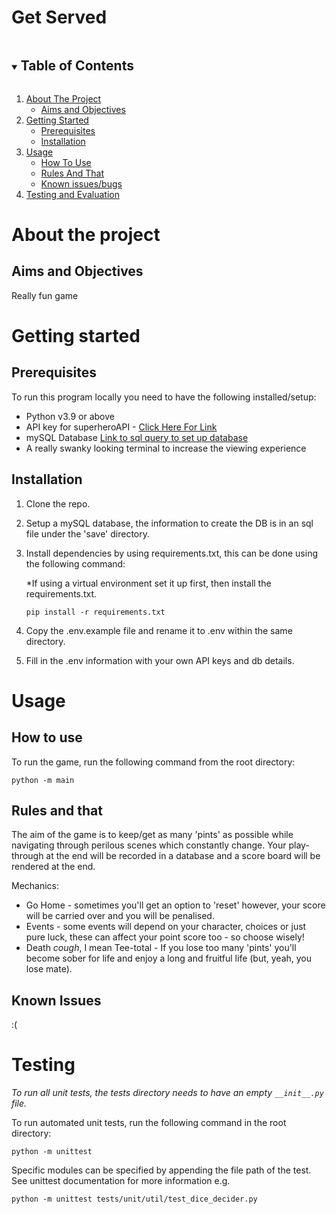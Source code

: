 # Get Served
<!-- TABLE OF CONTENTS -->
<details open="open">
    <summary><h2 style="display: inline-block">Table of Contents</h2></summary>
    <ol>
        <li>
            <a href="#about-the-project">About The Project</a>
            <ul>
                <li><a href="#aims-and-objectives">Aims and Objectives</a></li>
            </ul>
        </li>
        <li>
            <a href="#getting-started">Getting Started</a>
            <ul>
                <li><a href="#prerequisites">Prerequisites</a></li>
                <li><a href="#installation">Installation</a></li>
            </ul>
        </li>
        <li>
            <a href="#usage">Usage</a>
            <ul>
                <li><a href="#how-to-use">How To Use</a></li>
                <li><a href="#rules-and-that">Rules And That</a></li>
                <li><a href="#known-issues">Known issues/bugs</a></li>
            </ul>
        </li>
        <li><a href="#testing-and-evaluation">Testing and Evaluation</a></li>
    </ol>
</details>

<!-- ABOUT THE PROJECT -->
# About the project

## Aims and Objectives
Really fun game

<!-- GETTING STARTED -->
# Getting started

## Prerequisites
To run this program locally you need to have the following installed/setup:
- Python v3.9 or above
- API key for superheroAPI - [Click Here For Link](https://superheroapi.com/)
- mySQL Database [Link to sql query to set up database](..blob/main/save/game_database.sql)
- A really swanky looking terminal to increase the viewing experience

## Installation
1. Clone the repo.
2. Setup a mySQL database, the information to create the DB is in an sql file under the 'save' directory.
3. Install dependencies by using requirements.txt, this can be done using the following command:

    *If using a virtual environment set it up first, then install the requirements.txt.

    ```
    pip install -r requirements.txt
    ```
4. Copy the .env.example file and rename it to .env within the same directory.
5. Fill in the .env information with your own API keys and db details.

<!-- USAGE -->
# Usage
## How to use
To run the game, run the following command from the root directory:

```
python -m main
```

## Rules and that
The aim of the game is to keep/get as many 'pints' as possible while navigating through perilous scenes which constantly change. Your play-through at the end will be recorded in a database and a score board will be rendered at the end.

Mechanics:
- Go Home - sometimes you'll get an option to 'reset' however, your score will be carried over and you will be penalised.
- Events - some events will depend on your character, choices or just pure luck, these can affect your point score too - so choose wisely!
- Death *cough*, I mean Tee-total - If you lose too many 'pints' you'll become sober for life and enjoy a long and fruitful life (but, yeah, you lose mate).

## Known Issues
:(

<!-- TESTING -->
# Testing
*To run all unit tests, the tests directory needs to have an empty `__init__.py` file.*

To run automated unit tests, run the following command in the root directory:
```
python -m unittest
```

Specific modules can be specified by appending the file path of the test. See unittest documentation for more information e.g.

```
python -m unittest tests/unit/util/test_dice_decider.py
```